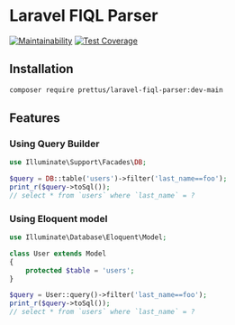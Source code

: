 # Laravel FIQL Parser

[![Maintainability](https://api.codeclimate.com/v1/badges/cbff811f623998298475/maintainability)](https://codeclimate.com/github/andersao/laravel-fiql-parser/maintainability)
[![Test Coverage](https://api.codeclimate.com/v1/badges/cbff811f623998298475/test_coverage)](https://codeclimate.com/github/andersao/laravel-fiql-parser/test_coverage)

## Installation

```bash
composer require prettus/laravel-fiql-parser:dev-main
```

## Features

### Using Query Builder

```php
use Illuminate\Support\Facades\DB;

$query = DB::table('users')->filter('last_name==foo');
print_r($query->toSql());
// select * from `users` where `last_name` = ?
```

### Using Eloquent model

```php
use Illuminate\Database\Eloquent\Model;

class User extends Model
{
    protected $table = 'users';
}

```

```php
$query = User::query()->filter('last_name==foo');
print_r($query->toSql());
// select * from `users` where `last_name` = ?
```
